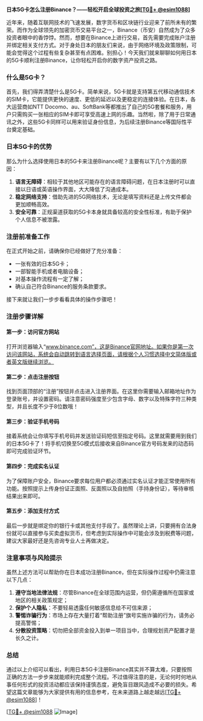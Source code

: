 **日本5G卡怎么注册Binance？——轻松开启全球投资之旅[[TG💪+ @esim1088](https://t.me/s/esim1088)]**

近年来，随着互联网技术的飞速发展，数字货币和区块链行业迎来了前所未有的繁荣。而作为全球领先的加密货币交易平台之一，Binance（币安）自然成为了众多投资者眼中的香饽饽。然而，想要在Binance上进行交易，首先需要完成账户注册并绑定相关支付方式。对于身处日本的朋友们来说，由于网络环境及政策限制，可能会觉得这个过程有些复杂甚至有点困难。别担心！今天我们就来聊聊如何用日本的5G卡顺利注册Binance，让你轻松开启你的数字资产投资之路。

### 什么是5G卡？

首先，我们得弄清楚什么是5G卡。简单来说，5G卡就是支持第五代移动通信技术的SIM卡，它能提供更快的速度、更低的延迟以及更稳定的连接体验。在日本，各大运营商如NTT Docomo、au、SoftBank等都推出了自己的5G套餐和服务，用户只需购买一张相应的SIM卡即可享受高速上网的乐趣。当然啦，除了用于日常通讯之外，这些5G卡同样可以用来验证身份信息，为后续注册Binance等国际性平台奠定基础。

### 日本5G卡的优势

那么为什么选择使用日本的5G卡来注册Binance呢？主要有以下几个方面的原因：

1. **语言无障碍**：相较于其他地区可能存在的语言障碍问题，在日本注册时可以直接以日语或英语操作界面，大大降低了沟通成本。
2. **稳定网络支持**：借助先进的5G网络技术，无论是填写资料还是上传文件都会更加顺畅高效。
3. **安全可靠**：正规渠道获取的5G卡本身就具备较高的安全性标准，有助于保护个人信息不被泄露。

### 注册前准备工作

在正式开始之前，请确保你已经做好了充分准备：

- 一张有效的日本5G卡；
- 一部智能手机或者电脑设备；
- 对基本操作流程有一定了解；
- 确认自己符合Binance的服务条款要求。

接下来就让我们一步步看看具体的操作步骤吧！

### 注册步骤详解

#### 第一步：访问官方网站
打开浏览器输入“www.binance.com”，这是Binance官网地址。如果你是第一次访问该网站，系统会自动跳转到语言选择页面，请根据个人习惯选择中文简体版或者英文版继续浏览。

#### 第二步：点击注册按钮
找到页面顶部的“注册”按钮并点击进入注册界面。在这里你需要输入邮箱地址作为登录账号，并设置密码。请注意密码强度至少包含字母、数字以及特殊字符三种类型，并且长度不少于8位数哦！

#### 第三步：验证手机号码
接着系统会让你填写手机号码并发送验证码短信至指定号码。这里就需要用到我们的日本5G卡了！将手机切换至5G模式后接收来自Binance官方号码发来的动态码即可完成验证环节。

#### 第四步：完成实名认证
为了保障账户安全，Binance要求每位用户都必须通过实名认证才能正常使用所有功能。按照提示上传身份证正面照、反面照以及自拍照（手持身份证），等待审核结果出来即可。

#### 第五步：添加支付方式
最后一步就是绑定你的银行卡或其他支付手段了。虽然理论上讲，只要拥有合法身份就可以直接参与买卖虚拟货币，但考虑到实际操作中可能会涉及到税费等问题，建议大家最好还是先咨询专业人士再做决定。

### 注意事项与风险提示

虽然上述方法可以帮助你在日本成功注册Binance，但在实际操作过程中仍需注意以下几点：

1. **遵守当地法律法规**：尽管Binance在全球范围内运营，但仍需遵循所在国家或地区的相关政策规定；
2. **保护个人隐私**：不要轻易透露任何敏感信息给不可信来源；
3. **警惕诈骗行为**：市场上存在大量打着“帮助注册”旗号实施诈骗的行为，请务必提高警惕；
4. **分散投资策略**：切勿把全部资金投入到单一项目当中，合理规划资产配置才是长久之计。

### 总结

通过以上介绍可以看出，利用日本5G卡注册Binance其实并不算太难，只要按照正确的方法一步步来就能顺利完成整个流程。不过值得注意的是，无论何时何地从事任何形式的投资活动都应该保持谨慎态度，避免盲目跟风造成不必要的损失。希望这篇文章能够为大家提供有用的信息参考，在未来道路上越走越远[[TG💪+ @esim1088](https://t.me/s/esim1088)]！

[[TG💪+ @esim1088](https://t.me/s/esim1088) ![Image](https://i.postimg.cc/4NQfJmqS/Snipaste-2025-05-13-00-14-12.png)]